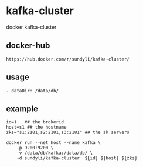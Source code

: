 # kafka-cluster
docker kafka-cluster

## docker-hub
	https://hub.docker.com/r/sundyli/kafka-cluster/

## usage
	- dataDir: /data/db/

## example
```
id=1   ## the brokerid
host=s1 ## the hostname
zks="s1:2181,s2:2181,s3:2181" ## the zk servers

docker run --net host --name kafka \
	-p 9200:9200 \
	-v /data/db/kafka:/data/db/ \
	-d sundyli/kafka-cluster  ${id} ${host} ${zks}
```
